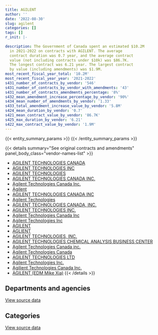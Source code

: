 ```yaml
---
title: AGILENT
author: ''
date: '2022-08-30'
slug: agilent
categories: []
tags: []
r_init: |-
  
description: The Government of Canada spent an estimated $10.2M
  in 2021-2022 on contracts with AGILENT. The average
  contract duration was 0.7 year, and the average contract
  value (not including contracts under $10k) was $86.7K.
  The longest contract was 6.21 year. The largest contract
  by value (including amendments) was $1.9M.
most_recent_fiscal_year_total: '10.2M'
most_recent_fiscal_year_year: '2021-2022'
s431_number_of_contracts_by_vendor: '546'
s431_number_of_contracts_by_vendor_with_amendments: '43'
s431_number_of_contracts_amendments_percentage: '8%'
s432_mean_amendment_increase_percentage_by_vendor: '90%'
s434_mean_number_of_amendments_by_vendor: '1.33'
s433_total_amendment_increase_value_by_vendor: '5.8M'
s424_mean_duration_by_vendor: '0.7'
s421_mean_contract_value_by_vendor: '86.7K'
s425_max_duration_by_vendor: '6.21'
s422_max_contract_value_by_vendor: '1.9M'
---
```


<script src="/rmarkdown-libs/htmlwidgets/htmlwidgets.js"></script>
<link href="/rmarkdown-libs/datatables-css/datatables-crosstalk.css" rel="stylesheet" />
<script src="/rmarkdown-libs/datatables-binding/datatables.js"></script>
<script src="/rmarkdown-libs/jquery/jquery-3.6.0.min.js"></script>
<link href="/rmarkdown-libs/dt-core-bootstrap/css/dataTables.bootstrap.min.css" rel="stylesheet" />
<link href="/rmarkdown-libs/dt-core-bootstrap/css/dataTables.bootstrap.extra.css" rel="stylesheet" />
<script src="/rmarkdown-libs/dt-core-bootstrap/js/jquery.dataTables.min.js"></script>
<script src="/rmarkdown-libs/dt-core-bootstrap/js/dataTables.bootstrap.min.js"></script>
<link href="/rmarkdown-libs/crosstalk/css/crosstalk.min.css" rel="stylesheet" />
<script src="/rmarkdown-libs/crosstalk/js/crosstalk.min.js"></script>
<script src="/rmarkdown-libs/htmlwidgets/htmlwidgets.js"></script>
<link href="/rmarkdown-libs/datatables-css/datatables-crosstalk.css" rel="stylesheet" />
<script src="/rmarkdown-libs/datatables-binding/datatables.js"></script>
<script src="/rmarkdown-libs/jquery/jquery-3.6.0.min.js"></script>
<link href="/rmarkdown-libs/dt-core-bootstrap/css/dataTables.bootstrap.min.css" rel="stylesheet" />
<link href="/rmarkdown-libs/dt-core-bootstrap/css/dataTables.bootstrap.extra.css" rel="stylesheet" />
<script src="/rmarkdown-libs/dt-core-bootstrap/js/jquery.dataTables.min.js"></script>
<script src="/rmarkdown-libs/dt-core-bootstrap/js/dataTables.bootstrap.min.js"></script>
<link href="/rmarkdown-libs/crosstalk/css/crosstalk.min.css" rel="stylesheet" />
<script src="/rmarkdown-libs/crosstalk/js/crosstalk.min.js"></script>

{{< entity_summary_params >}}
{{< /entity_summary_params >}}

{{< details summary="See original contracts and amendments" panel_body_class="vendor-names-list" >}}
- [AGILENT TECHNOLOGIES CANADA](https://search.open.canada.ca/en/ct/?sort=contract_value_f%20desc&page=1&search_text=%22AGILENT%20TECHNOLOGIES%20CANADA%22)
- [AGILENT TECHNOLOGIES INC](https://search.open.canada.ca/en/ct/?sort=contract_value_f%20desc&page=1&search_text=%22AGILENT%20TECHNOLOGIES%20INC%22)
- [AGILENT TECHNOLOGIES](https://search.open.canada.ca/en/ct/?sort=contract_value_f%20desc&page=1&search_text=%22AGILENT%20TECHNOLOGIES%22)
- [AGILENT TECHNOLOGIES CANADA INC.](https://search.open.canada.ca/en/ct/?sort=contract_value_f%20desc&page=1&search_text=%22AGILENT%20TECHNOLOGIES%20CANADA%20INC.%22)
- [Agilent Technologies Canada Inc.](https://search.open.canada.ca/en/ct/?sort=contract_value_f%20desc&page=1&search_text=%22Agilent%20Technologies%20Canada%20Inc.%22)
- [Agilent](https://search.open.canada.ca/en/ct/?sort=contract_value_f%20desc&page=1&search_text=%22Agilent%22)
- [AGILENT TECHNOLOGIES CANADA INC](https://search.open.canada.ca/en/ct/?sort=contract_value_f%20desc&page=1&search_text=%22AGILENT%20TECHNOLOGIES%20CANADA%20INC%22)
- [Agilent Technologies](https://search.open.canada.ca/en/ct/?sort=contract_value_f%20desc&page=1&search_text=%22Agilent%20Technologies%22)
- [AGILENT TECHNOLOGIES CANADA, INC.](https://search.open.canada.ca/en/ct/?sort=contract_value_f%20desc&page=1&search_text=%22AGILENT%20TECHNOLOGIES%20CANADA%2c%20INC.%22)
- [AGILENT TECHNOLOGIES INC.](https://search.open.canada.ca/en/ct/?sort=contract_value_f%20desc&page=1&search_text=%22AGILENT%20TECHNOLOGIES%20INC.%22)
- [Agilent Technologies Canada Inc](https://search.open.canada.ca/en/ct/?sort=contract_value_f%20desc&page=1&search_text=%22Agilent%20Technologies%20Canada%20Inc%22)
- [Agilent Technologies Inc](https://search.open.canada.ca/en/ct/?sort=contract_value_f%20desc&page=1&search_text=%22Agilent%20Technologies%20Inc%22)
- [AGILENT](https://search.open.canada.ca/en/ct/?sort=contract_value_f%20desc&page=1&search_text=%22AGILENT%22)
- [AGLIENT](https://search.open.canada.ca/en/ct/?sort=contract_value_f%20desc&page=1&search_text=%22AGLIENT%22)
- [AGILENT TECHNOLOGIES, INC.](https://search.open.canada.ca/en/ct/?sort=contract_value_f%20desc&page=1&search_text=%22AGILENT%20TECHNOLOGIES%2c%20INC.%22)
- [AGILENT TECHNOLOGIES CHEMICAL ANALYSIS BUSINESS CENTER](https://search.open.canada.ca/en/ct/?sort=contract_value_f%20desc&page=1&search_text=%22AGILENT%20TECHNOLOGIES%20CHEMICAL%20ANALYSIS%20BUSINESS%20CENTER%22)
- [Agilent Technologies Canada inc.](https://search.open.canada.ca/en/ct/?sort=contract_value_f%20desc&page=1&search_text=%22Agilent%20Technologies%20Canada%20inc.%22)
- [Agilent Technologies Canada](https://search.open.canada.ca/en/ct/?sort=contract_value_f%20desc&page=1&search_text=%22Agilent%20Technologies%20Canada%22)
- [AGILENT TECHNOLOGIES LTD](https://search.open.canada.ca/en/ct/?sort=contract_value_f%20desc&page=1&search_text=%22AGILENT%20TECHNOLOGIES%20LTD%22)
- [Agilent Technologies Inc.](https://search.open.canada.ca/en/ct/?sort=contract_value_f%20desc&page=1&search_text=%22Agilent%20Technologies%20Inc.%22)
- [Agilient Technologies Canada Inc.](https://search.open.canada.ca/en/ct/?sort=contract_value_f%20desc&page=1&search_text=%22Agilient%20Technologies%20Canada%20Inc.%22)
- [AGILENT (EDM Mike Xia)](https://search.open.canada.ca/en/ct/?sort=contract_value_f%20desc&page=1&search_text=%22AGILENT%20%28EDM%20Mike%20Xia%29%22)
{{< /details >}}

## Departments and agencies

<div id="htmlwidget-1" style="width:100%;height:auto;" class="datatables html-widget"></div>
<script type="application/json" data-for="htmlwidget-1">{"x":{"style":"bootstrap","filter":"none","vertical":false,"data":[["<a href=\"/departments/aafc-aac/\">Agriculture and Agri-Food Canada<\/a>","<a href=\"/departments/cbsa-asfc/\">Canada Border Services Agency<\/a>","<a href=\"/departments/cfia-acia/\">Canadian Food Inspection Agency<\/a>","<a href=\"/departments/cgc-ccg/\">Canadian Grain Commission<\/a>","<a href=\"/departments/cnsc-ccsn/\">Canadian Nuclear Safety Commission<\/a>","<a href=\"/departments/dfo-mpo/\">Fisheries and Oceans Canada<\/a>","<a href=\"/departments/dnd-mdn/\">National Defence<\/a>","<a href=\"/departments/ec/\">Environment and Climate Change Canada<\/a>","<a href=\"/departments/hc-sc/\">Health Canada<\/a>","<a href=\"/departments/nrc-cnrc/\">National Research Council Canada<\/a>","<a href=\"/departments/nrcan-rncan/\">Natural Resources Canada<\/a>","<a href=\"/departments/pc/\">Parks Canada<\/a>","<a href=\"/departments/pch/\">Canadian Heritage<\/a>","<a href=\"/departments/phac-aspc/\">Public Health Agency of Canada<\/a>","<a href=\"/departments/rcmp-grc/\">Royal Canadian Mounted Police<\/a>","<a href=\"/departments/tc/\">Transport Canada<\/a>"],[423422.04,312383.73,11237.46,89542.76,308278.27,84928.8,367898.89,1068218.64,1822316.73,934911.23,337240.36,21293.27,null,266302.7,564219.11,null],[866535.08,622903.85,125481.63,106868.75,null,294624.88,160096.49,2534386.53,1715240.55,790814.7,501680.91,8515.91,13389.94,50512.3,655208.42,null],[344887.24,727428.05,721045.64,40503.83,12811.88,371043.37,91905.26,1332540.06,3213785.73,986744.74,562769.49,14452.02,12953.02,23042.25,404783.13,null],[288395.78,738104.63,754899.23,126663.46,null,33965.1,152178.46,1296612.62,2686155.74,859599.62,1209053.22,7804.01,134537.62,48898.55,1790612.41,94920]],"container":"<table class=\"table table-striped table-hover row-border order-column display\">\n  <thead>\n    <tr>\n      <th>Department<\/th>\n      <th>2018-2019<\/th>\n      <th>2019-2020<\/th>\n      <th>2020-2021<\/th>\n      <th>2021-2022<\/th>\n    <\/tr>\n  <\/thead>\n<\/table>","options":{"order":[[4,"desc"]],"pageLength":10,"autoWidth":true,"columnDefs":[{"targets":1,"render":"function(data, type, row, meta) {\n    return type !== 'display' ? data : DTWidget.formatCurrency(data, \"$\", 2, 3, \",\", \".\", true, null);\n  }"},{"targets":2,"render":"function(data, type, row, meta) {\n    return type !== 'display' ? data : DTWidget.formatCurrency(data, \"$\", 2, 3, \",\", \".\", true, null);\n  }"},{"targets":3,"render":"function(data, type, row, meta) {\n    return type !== 'display' ? data : DTWidget.formatCurrency(data, \"$\", 2, 3, \",\", \".\", true, null);\n  }"},{"targets":4,"render":"function(data, type, row, meta) {\n    return type !== 'display' ? data : DTWidget.formatCurrency(data, \"$\", 2, 3, \",\", \".\", true, null);\n  }"},{"width":"16%","targets":[1,2,3,4]},{"className":"dt-right","targets":[1,2,3,4]}],"orderClasses":false}},"evals":["options.columnDefs.0.render","options.columnDefs.1.render","options.columnDefs.2.render","options.columnDefs.3.render"],"jsHooks":[]}</script>
<p class="text-right">
<a href="https://github.com/GoC-Spending/contracts-data/tree/main/data/out/vendors/agilent/summary_by_fiscal_year_by_department.csv" class="source-data-link btn btn-link">View source data</a>
</p>

## Categories

<div id="htmlwidget-2" style="width:100%;height:auto;" class="datatables html-widget"></div>
<script type="application/json" data-for="htmlwidget-2">{"x":{"style":"bootstrap","filter":"none","vertical":false,"data":[["<a href=\"/categories/other/\">(Other)<\/a>","<a href=\"/categories/facilities_and_construction/\">Facilities and construction<\/a>","<a href=\"/categories/defence/\">Defence<\/a>","<a href=\"/categories/professional_services/\">Professional services<\/a>","<a href=\"/categories/information_technology/\">Information technology<\/a>","<a href=\"/categories/medical/\">Medical<\/a>","<a href=\"/categories/industrial_products_and_services/\">Industrial products and services<\/a>","<a href=\"/categories/human_capital/\">Human capital<\/a>"],[null,672266.07,28835.83,29077.13,78390.65,193201.05,5365824.37,244598.89],[106584.23,926680.6,44454.91,221789.11,217388.95,null,6892807.44,36554.71],[542954.83,1066177.34,10504.38,23991.02,29571.01,31207.76,7156289.35,null],[556336.5,1604673.3,null,160582.52,281638.54,43595.97,7531621.31,43952.3]],"container":"<table class=\"table table-striped table-hover row-border order-column display\">\n  <thead>\n    <tr>\n      <th>Category<\/th>\n      <th>2018-2019<\/th>\n      <th>2019-2020<\/th>\n      <th>2020-2021<\/th>\n      <th>2021-2022<\/th>\n    <\/tr>\n  <\/thead>\n<\/table>","options":{"order":[[4,"desc"]],"dom":"t","pageLength":30,"autoWidth":true,"columnDefs":[{"targets":1,"render":"function(data, type, row, meta) {\n    return type !== 'display' ? data : DTWidget.formatCurrency(data, \"$\", 2, 3, \",\", \".\", true, null);\n  }"},{"targets":2,"render":"function(data, type, row, meta) {\n    return type !== 'display' ? data : DTWidget.formatCurrency(data, \"$\", 2, 3, \",\", \".\", true, null);\n  }"},{"targets":3,"render":"function(data, type, row, meta) {\n    return type !== 'display' ? data : DTWidget.formatCurrency(data, \"$\", 2, 3, \",\", \".\", true, null);\n  }"},{"targets":4,"render":"function(data, type, row, meta) {\n    return type !== 'display' ? data : DTWidget.formatCurrency(data, \"$\", 2, 3, \",\", \".\", true, null);\n  }"},{"width":"16%","targets":[1,2,3,4]},{"className":"dt-right","targets":[1,2,3,4]}],"orderClasses":false,"lengthMenu":[10,25,30,50,100]}},"evals":["options.columnDefs.0.render","options.columnDefs.1.render","options.columnDefs.2.render","options.columnDefs.3.render"],"jsHooks":[]}</script>
<p class="text-right">
<a href="https://github.com/GoC-Spending/contracts-data/tree/main/data/out/vendors/agilent/summary_by_fiscal_year_by_category.csv" class="source-data-link btn btn-link">View source data</a>
</p>
